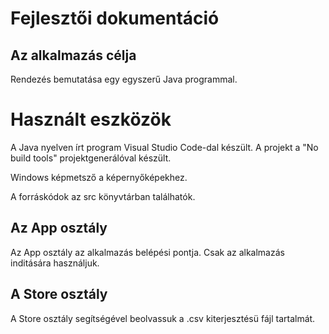 # Fejlesztői dokumentáció

## Az alkalmazás célja

Rendezés bemutatása egy egyszerű Java programmal.

# Használt eszközök

A Java nyelven írt program Visual Studio Code-dal készült. A projekt a "No build tools" projektgenerálóval készült.

Windows képmetsző a képernyőképekhez. 

A forráskódok az src könyvtárban találhatók.

## Az App osztály

Az App osztály az alkalmazás belépési pontja. Csak az alkalmazás inditására használjuk.

##  A Store osztály

A Store osztály segítségével beolvassuk a .csv kiterjesztésü fájl tartalmát.